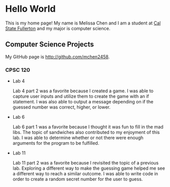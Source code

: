 # Hello World

This is my home page! My name is Melissa Chen and I am a student at [Cal State Fullerton](http://www.fullerton.edu/) and my major is computer science.

## Computer Science Projects

My GitHub page is http://github.com/mchen2458.

### CPSC 120

* Lab 4

    Lab 4 part 2 was a favorite because I created a game. I was able to capture user inputs and utilize them to create the game with an if statement. I was also able to output a message depending on if the guessed number was correct, higher, or lower.

* Lab 6

    Lab 6 part 1 was a favorite because I thought it was fun to fill in the mad libs. The topic of sandwiches also contributed to my enjoyment of this lab. I was able to determine whether or not there were enough arguments for the program to be fulfilled. 

* Lab 11

    Lab 11 part 2 was a favorite because I revisited the topic of a previous lab. Exploring a different way to make the guessing game helped me see a different way to reach a similar outcome. I was able to write code in order to create a random secret number for the user to guess.

